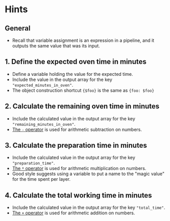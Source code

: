 # Hints

## General

- Recall that variable assignment is an expression in a pipeline,
  and it outputs the same value that was its input.

## 1. Define the expected oven time in minutes

- Define a variable holding the value for the expected time.
- Include the value in the output array for the key `"expected_minutes_in_oven"`.
- The object construction shortcut `{$foo}` is the same as `{foo: $foo}`

## 2. Calculate the remaining oven time in minutes

- Include the calculated value in the output array for the key `"remaining_minutes_in_oven"`.
- [The `-` operator][subtraction] is used for arithmetic subtraction on numbers.

## 3. Calculate the preparation time in minutes

- Include the calculated value in the output array for the key `"preparation_time"`.
- [The `*` operator][multiplication] is used for arithmetic multiplication on numbers.
- Good style suggests using a variable to put a name to the "magic value" for the time spent per layer.

## 4. Calculate the total working time in minutes

- Include the calculated value in the output array for the key `"total_time"`.
- [The `+` operator][addition] is used for arithmetic addition on numbers.

[subtraction]: https://stedolan.github.io/jq/manual/v1.6/#Subtraction:-
[multiplication]: https://stedolan.github.io/jq/manual/v1.6/#Multiplication,division,modulo:*,/,and%
[addition]: https://stedolan.github.io/jq/manual/v1.6/#Addition:+
